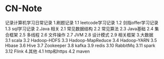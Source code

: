 # CN-Note
记录计算机学习日常记录
1.刷题记录
  1.1 leetcode学习记录
  1.2 剑指offer学习记录
  1.3 sql学习记录
 2.Java 相关
  2.1 常见数据结构
  2.2 常见算法
  2.3 Java基础
  2.4 集合框架
  2.5 多线程
  2.6 文件操作
  2.7 JVM
  2.8 设计模式
  2.9 相关框架
 3.大数据
  3.1 scala
  3.2 Hadoop-HDFS
  3.3 Hadoop-MapReduce
  3.4 Hadoop-YARN
  3.5 Hbase
  3.6 Hive
  3.7 Zookeeper
  3.8 kafka
  3.9 redis
  3.10 RabbitMq
  3.11 spark
  3.12 Flink
 4.其他
  4.1 http和https
  4.2 maven
